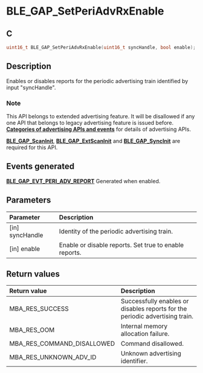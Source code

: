 # BLE_GAP_SetPeriAdvRxEnable

## C

```c
uint16_t BLE_GAP_SetPeriAdvRxEnable(uint16_t syncHandle, bool enable);
```

## Description

Enables or disables reports for the periodic advertising train identified by input "syncHandle".

### Note

This API belongs to extended advertising feature. It will be disallowed if any one API that belongs to legacy advertising feature is issued before. **[Categories of advertising APIs and events](GUID-6250C306-2D62-4631-A4F9-616BBCCC48AC.md)** for details of advertising APIs.

**[BLE_GAP_ScanInit](GUID-EABB24B0-3356-4103-A083-EB3A2F4DF22E.md)**, **[BLE_GAP_ExtScanInit](GUID-44D7F81A-66AC-4675-B160-B927F73DDB95.md)** and **[BLE_GAP_SyncInit](GUID-9313F520-6EF3-4B78-96C9-3858977D528E.md)** are required for this API.

## Events generated

**[BLE_GAP_EVT_PERI_ADV_REPORT](GUID-ADCFB5AA-F06E-4ED9-9227-592A5CE40F39.md)** Generated when enabled.

## Parameters

|Parameter|Description|
|:---|:---|
|\[in\] syncHandle|Identity of the periodic advertising train.|
|\[in\] enable|Enable or disable reports. Set true to enable reports.|

## Return values

|Return value|Description|
|:---|:---|
MBA_RES_SUCCESS|Successfully enables or disables reports for the periodic advertising train.|
MBA_RES_OOM|Internal memory allocation failure.|
MBA_RES_COMMAND_DISALLOWED|Command disallowed.|
MBA_RES_UNKNOWN_ADV_ID|Unknown advertising identifier.|
